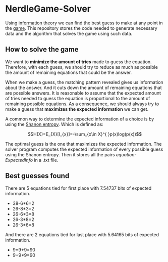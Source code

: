 # NerdleGame-Solver
Using [information theory](https://en.wikipedia.org/wiki/Information_theory) we can find the best guess to make at any point in the [game](https://nerdlegame.com/). This repository stores the code needed to generate necessary data and the algorithm that solves the game using such data.

## How to solve the game
We want to **minimize the amount of tries** made to guess the equation. Therefore, with each guess, we should try to reduce as much as possible the amount of remaining equations that could be the answer.

When we make a guess, the matching pattern revealed gives us information about the answer. And it cuts down the amount of remaining equations that are possible answers. It is reasonable to assume that the expected amount of tries needed to guess the equation is proportional to the amount of remaining possible equations. As a consequence, we should always try to make a guess that **maximizes the expected information** we can get.

A common way to determine the expected information of a choice is by using the [Shanon entropy](https://en.wikipedia.org/wiki/Entropy_(information_theory)). Which is defined as:

$$H(X)=E_{X}[I_{x}]=-\sum_{x\in X}^{ }p(x)log(p(x))$$

The optimal guess is the one that maximizes the expected information. The solver program computes the expected information of every possible guess using the Shanon entropy. Then it stores all the pairs *equation: ExpectedInfo* in a .txt file.

## Best guesses found
There are 5 equations tied for first place with 7.54737 bits of expected information.
- 38-6*6=2
- 26-8*3=2
- 26-6*3=8
- 26-3*8=2
- 26-3*6=8

And there are 2 equations tied for last place with 5.64165 bits of expected information.
- 9*9+9=90
- 9+9*9=90

